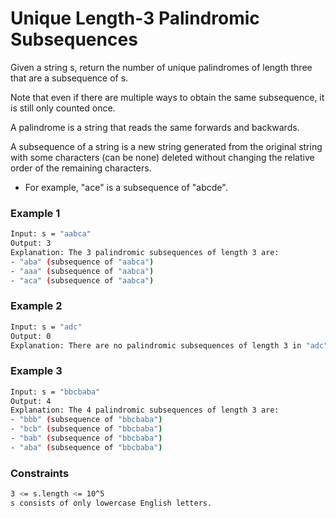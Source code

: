 # Unique Length-3 Palindromic Subsequences

Given a string s, return the number of unique palindromes of length three that are a subsequence of s.

Note that even if there are multiple ways to obtain the same subsequence, it is still only counted once.

A palindrome is a string that reads the same forwards and backwards.

A subsequence of a string is a new string generated from the original string with some characters (can be none) deleted without changing the relative order of the remaining characters.

- For example, "ace" is a subsequence of "abcde".

### Example 1
```sh
Input: s = "aabca"
Output: 3
Explanation: The 3 palindromic subsequences of length 3 are:
- "aba" (subsequence of "aabca")
- "aaa" (subsequence of "aabca")
- "aca" (subsequence of "aabca")
```

### Example 2
```sh
Input: s = "adc"
Output: 0
Explanation: There are no palindromic subsequences of length 3 in "adc".
```

### Example 3
```sh
Input: s = "bbcbaba"
Output: 4
Explanation: The 4 palindromic subsequences of length 3 are:
- "bbb" (subsequence of "bbcbaba")
- "bcb" (subsequence of "bbcbaba")
- "bab" (subsequence of "bbcbaba")
- "aba" (subsequence of "bbcbaba")
```

### Constraints
```sh
3 <= s.length <= 10^5
s consists of only lowercase English letters.
```
